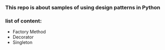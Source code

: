 ### This repo is about samples of using design patterns in Python

### list of content:
- Factory Method
- Decorator
- Singleton
